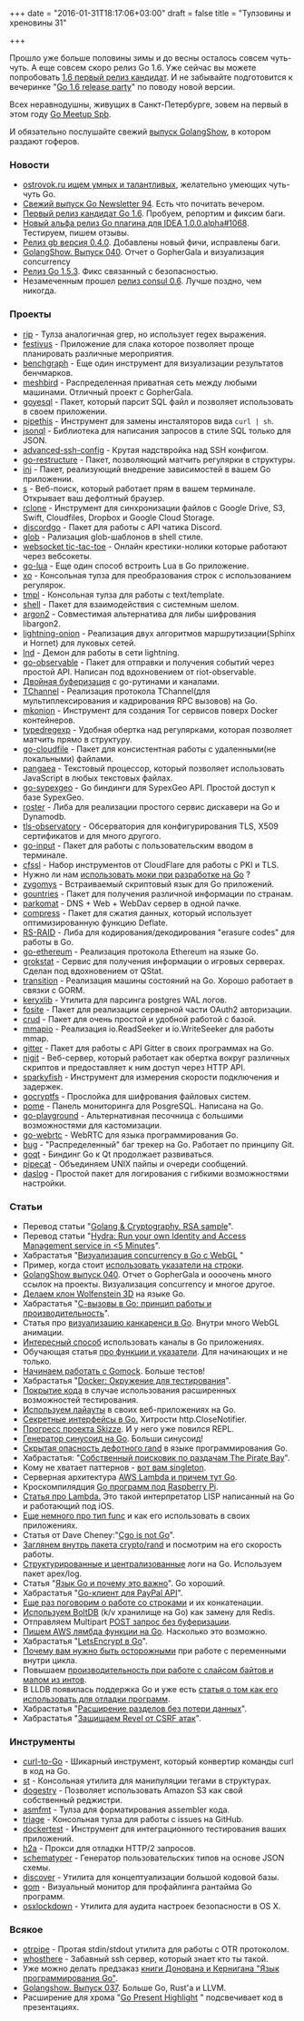+++
date = "2016-01-31T18:17:06+03:00"
draft = false
title = "Тулзовины и хреновины 31"

+++

<p>Прошло уже больше половины зимы и до весны осталось совсем чуть-чуть. А еще совсем скоро релиз Go 1.6. Уже сейчас вы можете попробовать <a href="https://groups.google.com/forum/#!topic/golang-nuts/4iqU__h7skQ">1.6 первый релиз кандидат</a>. И не забывайте подготовится к вечеринке "<a href="https://github.com/golang/go/wiki/Go-1.6-release-party">Go 1.6 release party</a>" по поводу новой версии.</p>

<p>Всех неравнодушны, живущих в Санкт-Петербурге, зовем на первый в этом году <a href="http://meetup.4gophers.ru/">Go Meetup Spb</a>.</p>

<p>И обязательно послушайте свежий <a href="https://golangshow.com/episode/2016/01-28-040/">выпуск GolangShow</a>, в котором раздают гоферов.</p>

<h3>Новости</h3>

<ul>
<li><a href="https://ostrovok.ru/about/jobs/175/">ostrovok.ru ищем умных и талантливых</a>, желательно умеющих чуть-чуть Go.</li>
<li><a href="http://golangweekly.com/issues/94">Свежий выпуск Go Newsletter 94</a>. Есть что почитать вечером.</li>
<li><a href="https://groups.google.com/forum/#!topic/golang-nuts/4iqU__h7skQ">Первый релиз кандидат Go 1.6</a>. Пробуем, репортим и фиксим баги.</li>
<li><a href="https://github.com/go-lang-plugin-org/go-lang-idea-plugin/releases/tag/%231068">Новый альфа релиз Go плагина для IDEA 1.0.0.alpha#1068</a>. Тестируем, пишем отзывы.</li>
<li><a href="https://github.com/constabulary/gb/releases/tag/v0.4.0">Релиз gb версия 0.4.0</a>. Добавлены новый фичи, исправлены баги.</li>
<li><a href="https://golangshow.com/episode/2016/01-28-040/">GolangShow. Выпуск 040</a>. Отчет о GopherGala и визуализация concurrency</li>
<li><a href="https://groups.google.com/forum/#!topic/golang-nuts/MEATuOi_ei4">Релиз Go 1.5.3</a>. Фикс связанный с безопасностью.</li>
<li>Незамеченным прошел <a href="https://hashicorp.com/blog/consul-0-6.html">релиз consul 0.6</a>. Лучше поздно, чем никогда.</li>
</ul>

<h3>Проекты</h3>

<ul>
<li><a href="https://github.com/icholy/rip">rip</a> - Тулза аналогичная grep, но использует regex выражения.</li>
<li><a href="https://github.com/gophergala2016/festivus">festivus</a> - Приложение для слака которое позволяет проще планировать различные мероприятия.</li>
<li><a href="https://github.com/CodingBerg/benchgraph">benchgraph</a> - Еще один инструмент для визуализации результатов бенчмарков.</li>
<li><a href="https://github.com/gophergala2016/meshbird">meshbird</a> - Распределенная приватная сеть между любыми машинами. Отличный проект с GopherGala.</li>
<li><a href="https://github.com/nleof/goyesql">goyesql</a> - Пакет, который парсит SQL файл и позволяет использовать в своем приложении.</li>
<li><a href="https://github.com/ellotheth/pipethis">pipethis</a> - Инструмент для замены инсталяторов вида <code>curl | sh</code>.</li>
<li><a href="https://github.com/elgs/jsonql">jsonql</a> - Библиотека для написания запросов в стиле SQL только для JSON.</li>
<li><a href="https://github.com/moul/advanced-ssh-config">advanced-ssh-config</a> - Крутая надствройка над SSH конфигом.</li>
<li><a href="https://github.com/alexflint/go-restructure">go-restructure</a> - Пакет, позволяющий матчить регулярки в структуры.</li>
<li><a href="https://github.com/yourheropaul/inj">inj</a> - Пакет, реализующий внедрение зависимостей в вашем Go приложении.</li>
<li><a href="https://github.com/zquestz/s">s</a> - Веб-поиск, который работает прям в вашем терминале. Открывает ваш дефолтный браузер.</li>
<li><a href="https://github.com/ncw/rclone">rclone</a> - Инструмент для синхронизации файлов с Google Drive, S3, Swift, Cloudfiles, Dropbox и Google Cloud Storage.</li>
<li><a href="https://github.com/bwmarrin/discordgo">discordgo</a> - Пакет для работы с API чатика Discord.</li>
<li><a href="https://github.com/gobwas/glob">glob</a> - Рализация glob-шаблонов в shell стиле.</li>
<li><a href="https://github.com/riscie/websocket-tic-tac-toe">websocket tic-tac-toe</a> - Онлайн крестики-нолики которые работают через вебсокеты.</li>
<li><a href="https://github.com/Shopify/go-lua">go-lua</a> - Еще один способ встроить Lua в Go приложение.</li>
<li><a href="https://github.com/ezekg/xo">xo</a> - Консольная тулза для преобразования строк с использованием регулярок.</li>
<li><a href="https://github.com/benbjohnson/tmpl">tmpl</a> - Консольная тулза для работы с text/template.</li>
<li><a href="https://github.com/keegancsmith/shell">shell</a> - Пакет для взаимодействия с системным шелом.</li>
<li><a href="https://github.com/pzduniak/argon2">argon2</a> - Совместимая альтернатива для либы шифрования libargon2.</li>
<li><a href="https://github.com/lightningnetwork/lightning-onion">lightning-onion</a> - Реализация двух алгоритмов маршрутизации(Sphinx и Hornet) для луковых сетей.</li>
<li><a href="https://github.com/lightningnetwork/lnd">lnd</a> - Демон для работы в сети lightning.</li>
<li><a href="https://github.com/gianlucaguarini/go-observable">go-observable</a> - Пакет для отправки и получения событий через простой API. Написан под вдохновением от riot-observable.</li>
<li><a href="http://gmacd.net/rendering/2016/01/17/double-buffering-with-channels.html">Двойная буферизация</a> с go-рутинами и каналами.</li>
<li><a href="https://github.com/uber/tchannel-go">TChannel</a> - Реализация протокола TChannel(для мультиплексирования и кадрирования RPC вызовов) на Go.</li>
<li><a href="https://github.com/cyphar/mkonion">mkonion</a> - Инструмент для создания Tor сервисов поверх Docker контейнеров.</li>
<li><a href="https://github.com/zach-klippenstein/go-typedregexp">typedregexp</a> - Удобная обертка над регулярками, которая позволяет матчить прямо в структуру.</li>
<li><a href="https://github.com/alexflint/go-cloudfile">go-cloudfile</a> - Пакет для консистентная работы с удаленными(не локальными) файлами.</li>
<li><a href="https://github.com/matryer/pangaea">pangaea</a> - Текстовый процессор, который позволяет использовать JavaScript в любых текстовых файлах.</li>
<li><a href="https://github.com/mirrr/go-sypexgeo">go-sypexgeo</a> - Go биндинги для SypexGeo API. Простой доступ к базе SypexGeo.</li>
<li><a href="https://github.com/trustedhousesitters/roster">roster</a> - Либа для реализации простого сервис дискавери на Go и Dynamodb.</li>
<li><a href="https://github.com/mozilla/tls-observatory">tls-observatory</a> - Обсерватория для конфигурирования TLS, X509 сертификатов и для много другого.</li>
<li><a href="https://github.com/tcnksm/go-input">go-input</a> - Пакет для работы с пользовательским вводом в терминале.</li>
<li><a href="https://github.com/cloudflare/cfssl">cfssl</a> - Набор инструментов от CloudFlare для работы с PKI и TLS.</li>
<li>Нужно ли нам <a href="http://www.philosophicalhacker.com/2016/01/13/should-we-use-mocking-libraries-for-go-testing/">использовать моки при разработке на Go</a> ?</li>
<li><a href="https://github.com/glycerine/zygomys">zygomys</a> - Встраиваемый скриптовый язык для Go приложений.</li>
<li><a href="https://github.com/pariz/gountries">gountries</a> - Пакет для получения различной информации по странам.</li>
<li><a href="https://github.com/parkomat/parkomat">parkomat</a> - DNS + Web + WebDav сервер в одной пачке.</li>
<li><a href="https://github.com/klauspost/compress">compress</a> - Пакет для сжатия данных, который использует оптимизированную функцию Deflate.</li>
<li><a href="https://github.com/goayame/rsraid">RS-RAID</a> - Либа для кодирования/декодирования "erasure codes" для работы в Go.</li>
<li><a href="https://github.com/ethereum/go-ethereum">go-ethereum</a> - Реализация протокола Ethereum на языке Go.</li>
<li><a href="https://github.com/grokstat/grokstat">grokstat</a> - Сервис для получения информации о игровых серверах. Сделан под вдохновением от QStat.</li>
<li><a href="https://github.com/qor/transition">transition</a> - Реализация машины состояний на Go. Хорошо работает в связки с GORM.</li>
<li><a href="https://github.com/mediamath/keryxlib">keryxlib</a> - Утилита для парсинга postgres WAL логов.</li>
<li><a href="https://github.com/ory-am/fosite">fosite</a> - Пакет для реализации серверной части OAuth2 авторизации.</li>
<li><a href="https://github.com/azer/crud">crud</a> - Пакет для очень простой и удобной работой с базой.</li>
<li><a href="https://github.com/goayame/mmapio">mmapio</a> - Реализация io.ReadSeeker и io.WriteSeeker для работы mmap.</li>
<li><a href="https://github.com/sromku/gitter">gitter</a> - Пакет для работы с API Gitter в своих программах на Go.</li>
<li><a href="https://github.com/lukasmartinelli/nigit">nigit</a> - Веб-сервер, который работает как обертка вокруг различных скриптов и предоставляет к ним доступ через HTTP API.</li>
<li><a href="https://github.com/chrissnell/sparkyfish">sparkyfish</a> - Инструмент для измерения скорости подключения и задержек.</li>
<li><a href="https://github.com/rfjakob/gocryptfs">gocryptfs</a> - Прослойка для шифрования файловых систем.</li>
<li><a href="https://github.com/rach/pome">pome</a> - Панель мониторинга для PosgreSQL. Написана на Go.</li>
<li><a href="https://github.com/xiam/go-playground">go-playground</a> - Альтернативная песочница с большими возможностями для кастомизации.</li>
<li><a href="https://github.com/keroserene/go-webrtc">go-webrtc</a> - WebRTC для языка программирования Go.</li>
<li><a href="https://github.com/driusan/bug">bug</a> - "Распределенный" баг трекер на Go. Работает по принципу Git.</li>
<li><a href="https://github.com/visualfc/goqt">goqt</a> - Биндинг Go к Qt продолжает развиваться.</li>
<li><a href="https://github.com/lukasmartinelli/pipecat">pipecat</a> - Объединяем UNIX пайпы и очереди сообщений.</li>
<li><a href="https://github.com/iu0v1/daslog">daslog</a> - Простой пакет для логирования с гибкими возможностями настройки.</li>
</ul>

<h3>Статьи</h3>

<ul>
<li>Перевод статьи "<a href="http://4gophers.ru/article/primer-ispolzovaniya-rsa">Golang &amp; Cryptography. RSA sample</a>".</li>
<li>Перевод статьи "<a href="http://4gophers.ru/article/hydra-zapuskaem-svoi-servis-upravleniya-dostupom-za-5-minut">Hydra: Run your own Identity and Access Management service in &lt;5 Minutes</a>".</li>
<li>Хабрастатья "<a href="https://habrahabr.ru/post/276255/">Визуализация concurrency в Go с WebGL</a> "</li>
<li>Пример, когда стоит <a href="https://dhdersch.github.io/golang/2016/01/23/golang-when-to-use-string-pointers.html">использовать указатели на строки</a>.</li>
<li><a href="https://golangshow.com/episode/2016/01-28-040/">GolangShow выпуск 040</a>. Отчет о GopherGala и оооочень много ссылок на проекты. Визуализация concurrency и многое другое.</li>
<li><a href="http://bit.ly/1NCWq3X">Делаем клон Wolfenstein 3D</a>  на языке Go.</li>
<li>Хабрастатья "<a href="https://habrahabr.ru/company/intel/blog/275709/">С-вызовы в Go: принцип работы и производительность</a>".</li>
<li>Статья про <a href="https://divan.github.io/posts/go_concurrency_visualize/">визуализацию канкаренси в Go</a>. Внутри много WebGL анимации.</li>
<li><a href="http://nomad.so/2016/01/interesting-ways-of-using-go-channels/">Интересный способ</a> использовать каналы в Go приложениях.</li>
<li>Обучающая статья <a href="https://letslearngo.wordpress.com/2016/01/13/functions-and-pointers/">про функции и указатели</a>. Для начинающих и не только.</li>
<li><a href="http://www.philosophicalhacker.com/post/getting-started-with-gomock/">Начинаем работать с Gomock</a>. Больше тестов!</li>
<li>Хабрастатья "<a href="https://habrahabr.ru/post/275513/">Docker: Окружение для тестирования</a>".</li>
<li><a href="https://blog.cloudflare.com/go-coverage-with-external-tests/">Покрытие кода</a> в случае использования расширенных возможностей тестирования.</li>
<li><a href="http://bit.ly/1NjPMPZ">Используем лайауты</a> в своих веб-приложениях на Go.</li>
<li><a href="https://blog.captncraig.io/post/secret-interfaces/">Секретные интерфейсы в Go.</a> Хитрости http.CloseNotifier.</li>
<li><a href="http://geekyogre.com/skizze-progress-and-repl/">Прогресс проекта Skizze</a>. И у него уже повился REPL.</li>
<li><a href="http://brendaningram.com/article/sine-wave-generator-in-golang/">Генератор синусоид на Go</a>. Больши синусоид!</li>
<li><a href="http://blog.sgmansfield.com/2016/01/the-hidden-dangers-of-default-rand/">Скрытая опасность дефотного rand</a> в языке программирования Go.</li>
<li>Хабрастатья: "<a href="http://habrahabr.ru/post/275339/">Собственный поисковик по раздачам The Pirate Bay</a>".</li>
<li>Кому не хватает паттернов - <a href="http://blog.ralch.com/tutorial/design-patterns/golang-singleton/">вот вам singleton</a>.</li>
<li>Серверная архитектура <a href="http://bit.ly/1QhgPlm">AWS Lambda и причем тут Go</a>.</li>
<li>Кроскомпилядция <a href="https://www.alexruf.net/2016/01/16/cross-compile-with-go-1-5-for-raspberry-pi.html">Go программ под Raspberry Pi</a>.</li>
<li><a href="http://blog.gaurav.im/2016/01/16/lambda-a-lisp-interpreter-written-in-go-for-an-ios-app/">Статья про Lambda.</a> Это такой интерпретатор LISP написанный на Go и работающий под iOS.</li>
<li><a href="http://www.integralist.co.uk/posts/golang-webserver.html">Еще немного про тип func</a> и как его использовать в своих приложениях.</li>
<li>Статья от Dave Cheney:"<a href="http://dave.cheney.net/2016/01/18/cgo-is-not-go">Cgo is not Go</a>".</li>
<li><a href="http://blog.sgmansfield.com/2016/01/locking-in-crypto-rand/">Заглянем внутрь пакета crypto/rand</a> и посмотрим на его скорость работы.</li>
<li><a href="http://bit.ly/1OuVaBJ">Структурированные и централизованные</a> логи на Go. Используем пакет apex/log.</li>
<li>Статья "<a href="http://bit.ly/1RHlizw">Язык Go и почему это важно</a>". Go хороший.</li>
<li>Хабрастатья "<a href="http://habrahabr.ru/post/274555/">Go-клиент для PayPal API</a>".</li>
<li><a href="http://verygoodsoftwarenotvirus.ru/2015/12/31/string-build/">Еще раз поговорим о работе со строками</a> и их конкатенации.</li>
<li><a href="https://www.specto.io/replacing-redis-with-boltdb-a-pure-go-keyvalue-store/">Используем BoltDB</a> (k/v хранилище на Go) как замену для Redis.</li>
<li>Отправляем Multipart <a href="http://depado.markdownblog.com/2016-01-09-buffer-less-multipart-post-in-golang">POST запрос без буферизации</a>.</li>
<li><a href="http://jacopodaeli.com/writing-aws-lambda-functions-in-go/">Пишем AWS лямбда функции на Go</a>. Насколько это возможно.</li>
<li>Хабрастатья "<a href="http://habrahabr.ru/post/274749/">LetsEncrypt в Go</a>".</li>
<li><a href="http://waterlink.github.io/blog/2016/01/08/why-do-you-need-to-be-careful-with-loop-variable-in-go/">Почему вам нужно быть осторожными</a> при работе с переменными внутри цикла.</li>
<li>Повышаем <a href="https://skarlso.github.io/2016/01/05/improving-performance-with-byte-slice-and-int-map/">производительность при работе с слайсом байтов и мапом из интов</a>.</li>
<li>В LLDB появилась поддержка Go и уже есть <a href="http://ribrdb.github.io/lldb/">статья о том как его использовать для отладки программ</a>.</li>
<li>Хабрастатья "<a href="http://habrahabr.ru/post/274451/">Расширение разделов без потери данных</a>".</li>
<li>Хабрастатья "<a href="http://habrahabr.ru/post/274457/">Защищаем Revel от CSRF атак</a>".</li>
</ul>

<h3>Инструменты</h3>

<ul>
<li><a href="https://mholt.github.io/curl-to-go/">curl-to-Go</a> - Шикарный инструмент, который конвертир команды curl в код на Go.</li>
<li><a href="https://github.com/alistanis/st/">st</a> - Консольная утилита для манипуляции тегами в структурах.</li>
<li><a href="https://github.com/dogestry/dogestry">dogestry</a> - Позволяет использовать Amazon S3 как свой собственный реджистри.</li>
<li><a href="https://github.com/klauspost/asmfmt">asmfmt</a> - Тулза для форматирования assembler кода.</li>
<li><a href="https://github.com/wercker/triage">triage</a> - Консольная тулза для работы с issues на GitHub.</li>
<li><a href="https://github.com/ory-am/dockertest">dockertest</a> - Инструмент для интеграционного тестирования ваших приложений.</li>
<li><a href="https://github.com/summerwind/h2a">h2a</a> - Прокси для отладки HTTP/2 запросов.</li>
<li><a href="https://github.com/idubinskiy/schematyper">schematyper</a> - Генератор пользовательских типов на основе JSON схемы. </li>
<li><a href="https://github.com/eandre/discover">discover</a> - Утилита для концептуализации большой кодовой базы.</li>
<li><a href="https://github.com/rakyll/gom">gom</a> - Визуальный монитор для профайлинга рантайма Go программ.</li>
<li><a href="https://github.com/SummitRoute/osxlockdown">osxlockdown</a> - Утилита для аудита настроек безопасности в OS X.</li>
</ul>

<h3>Всякое</h3>

<ul>
<li><a href="https://github.com/stargrave/otrpipe">otrpipe</a> - Протая stdin/stdout утилита для работы с OTR протоколом.</li>
<li><a href="https://github.com/filosottile/whosthere">whosthere</a> - Забавный ssh сервер, который знает кто ты такой.</li>
<li>Уже можно делать предзаказ <a href="https://www.ozon.ru/context/detail/id/34671680/">книги Донована и Кернигана "Язык программирования Go"</a>.</li>
<li><a href="https://golangshow.com/episode/2016/01-07-037/">Golangshow. Выпуск 037</a>. Больше Go, Rust'а и LLVM.</li>
<li>Расширение для хрома "<a href="https://github.com/JosephBuchma/Go-Present-code-highlighter">Go Present Highlight</a> " подсвечивает код в презентациях.</li>
</ul>

